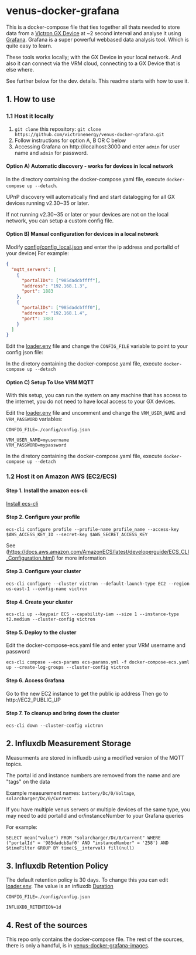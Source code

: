 # venus-docker-grafana

This is a docker-compose file that ties together all thats needed to store data from a
[Victron GX Device](https://www.victronenergy.com/live/venus-os:start) at ~2 second interval and analyse it using
[Grafana](https://grafana.com/). Grafana is a super powerful webbased data analysis tool.
Which is quite easy to learn.

These tools works locally; with the GX Device in your local network. And also it can connect
via the VRM cloud, connecting to a GX Device that is else where.

See further below for the dev. details. This readme starts with how to use it.

## 1. How to use

### 1.1 Host it locally

1. `git clone` this repository: `git clone https://github.com/victronenergy/venus-docker-grafana.git`
2. Follow instructions for option A, B OR C below
3. Accessing Grafana on http://localhost:3000 and enter `admin` for user name and `admin` for password.

#### Option A) Automatic discovery - works for devices in local network

In the directory containing the docker-compose.yaml file, execute `docker-compose up --detach`.

UPnP discovery will automatically find and start datalogging for all GX devices running
v2.30~35 or later.

If not running v2.30~35 or later or your devices are not on the local network, you can setup
a custom config file.

#### Option B) Manual configuration for devices in a local network

Modify [config/config_local.json](config/config_local.json) and enter the ip address and portalId of your device(
For example:

```json
{
  "mqtt_servers": [
    {
      "portalIDs": ["985dadcbffff"],
      "address": "192.168.1.3",
      "port": 1883
    },
    {
      "portalIDs": ["985dadcbfff0"],
      "address": "192.168.1.4",
      "port": 1883
    }
  ]
}
```


Edit the [loader.env](loader.env) file and change the `CONFIG_FILE` variable to point to your config json file:

In the diretory containing the docker-compose.yaml file, execute `docker-compose up --detach`

#### Option C) Setup To Use VRM MQTT

With this setup, you can run the system on any machine that has access to the internet, you do not
need to have local access to your GX devices.

Edit the [loader.env](loader.env) file and uncomment and change the `VRM_USER_NAME` and `VRM_PASSWORD` variables:

```
CONFIG_FILE=./config/config.json

VRM_USER_NAME=myusername
VRM_PASSWORD=mypassword
```

In the diretory containing the docker-compose.yaml file, execute `docker-compose up --detach`

### 1.2 Host it on Amazon AWS (EC2/ECS)

#### Step 1. Install the amazon ecs-cli
[Install ecs-cli](https://docs.aws.amazon.com/AmazonECS/latest/developerguide/ECS_CLI_installation.html)

#### Step 2. Configure your profile
`ecs-cli configure profile --profile-name profile_name --access-key $AWS_ACCESS_KEY_ID --secret-key $AWS_SECRET_ACCESS_KEY`

See (https://docs.aws.amazon.com/AmazonECS/latest/developerguide/ECS_CLI_Configuration.html) for more information

#### Step 3. Configure your cluster
`ecs-cli configure --cluster victron --default-launch-type EC2 --region us-east-1 --config-name victron`

#### Step 4.  Create your cluster 
`ecs-cli up --keypair ECS --capability-iam --size 1 --instance-type t2.medium --cluster-config victron`

#### Step 5. Deploy to the cluster

Edit the docker-compose-ecs.yaml file and enter your VRM username and password

`ecs-cli compose --ecs-params ecs-params.yml -f docker-compose-ecs.yaml up --create-log-groups --cluster-config victron`

#### Step 6. Access Grafana
Go to the new EC2 instance to get the public ip address
Then go to http://EC2_PUBLIC_UP

#### Step 7. To cleanup and bring down the cluster
`ecs-cli down --cluster-config victron`


## 2. Influxdb Measurement Storage

Measurments are stored in influxdb using a modified version of the MQTT topics.

The portal id and instance numbers are removed from the name and are "tags" on the data

Example measurement names: `battery/Dc/0/Voltage`, `solarcharger/Dc/0/Current`

If you have multiple venus servers or multiple devices of the same type, you may need to add
portalId and or/instanceNumber to your Grafana queries

For example: 
```
SELECT mean("value") FROM "solarcharger/Dc/0/Current" WHERE ("portalId" = '985dadcb8af0' AND "instanceNumber" = '258') AND $timeFilter GROUP BY time($__interval) fill(null)
```

## 3. Influxdb Retention Policy

The default retention policy is 30 days. To change this you can edit [loader.env](loader.env). The value is an influxdb [Duration](https://docs.influxdata.com/influxdb/v1.7/query_language/spec/#durations)

```
CONFIG_FILE=./config/config.json

INFLUXDB_RETENTION=1d
```

## 4. Rest of the sources

This repo only contains the docker-compose file. The rest of the sources, there is only a handful, is in
[venus-docker-grafana-images](https://github.com/victronenergy/venus-docker-grafana-images).
